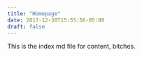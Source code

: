 ```yaml
---
title: "Homepage"
date: 2017-12-30T15:55:56-05:00
draft: false
---
```


This is the index md file for content, bitches.